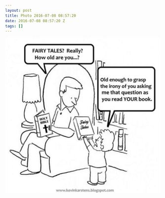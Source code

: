 ```yaml
---
layout: post
title: Photo 2016-07-08 08:57:20
date: 2016-07-08 08:57:20 Z
tags: []
---
```

![](/media/2016/07/147086175599.jpg)
